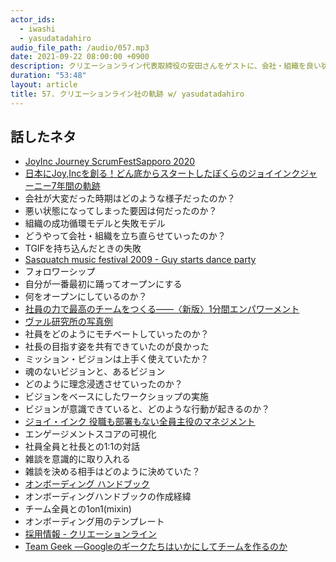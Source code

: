 ```yaml
---
actor_ids:
  - iwashi
  - yasudatadahiro
audio_file_path: /audio/057.mp3
date: 2021-09-22 08:00:00 +0900
description: クリエーションライン代表取締役の安田さんをゲストに、会社・組織を良い状態にするための試行錯誤、成功循環モデル、情報のオープン化、理念浸透、雑談などについて語っていただいたエピソードです。
duration: "53:48"
layout: article
title: 57. クリエーションライン社の軌跡 w/ yasudatadahiro
---
```


## 話したネタ

- [JoyInc Journey ScrumFestSapporo 2020](https://speakerdeck.com/yasudatadahiro/joyinc-journey-scrumfestsapporo-2020)
- [日本にJoy,Incを創る！どん底からスタートしたぼくらのジョイインクジャーニー7年間の軌跡](https://www.slideshare.net/TadahiroYasuda/joyinc7-231269492)
- 会社が大変だった時期はどのような様子だったのか？
- 悪い状態になってしまった要因は何だったのか？
- 組織の成功循環モデルと失敗モデル
- どうやって会社・組織を立ち直らせていったのか？
- TGIFを持ち込んだときの失敗
- [Sasquatch music festival 2009 - Guy starts dance party](https://www.youtube.com/watch?v=GA8z7f7a2Pk)
- フォロワーシップ
- 自分が一番最初に踊ってオープンにする
- 何をオープンにしているのか？
- [社員の力で最高のチームをつくる――〈新版〉1分間エンパワーメント](https://amzn.to/2XAohUO)
- [ヴァル研究所の写真例](https://engineer.recruit-lifestyle.co.jp/techblog/2018-11-02-report-val-lab/)
- 社員をどのようにモチベートしていったのか？
- 社長の目指す姿を共有できていたのが良かった
- ミッション・ビジョンは上手く使えていたか？
- 魂のないビジョンと、あるビジョン
- どのように理念浸透させていったのか？
- ビジョンをベースにしたワークショップの実施
- ビジョンが意識できていると、どのような行動が起きるのか？
- [ジョイ・インク 役職も部署もない全員主役のマネジメント](https://amzn.to/3CBhKIz)
- エンゲージメントスコアの可視化
- 社員全員と社長との1:1の対話
- 雑談を意識的に取り入れる
- 雑談を決める相手はどのように決めていた？
- [オンボーディング ハンドブック](https://nttcom.github.io/onboarding-handbook/)
- オンボーディングハンドブックの作成経緯
- チーム全員との1on1(mixin)
- オンボーディング用のテンプレート
- [採用情報 - クリエーションライン](https://www.creationline.com/recruit)
- [Team Geek ―Googleのギークたちはいかにしてチームを作るのか](https://amzn.to/3CyTBCB)
